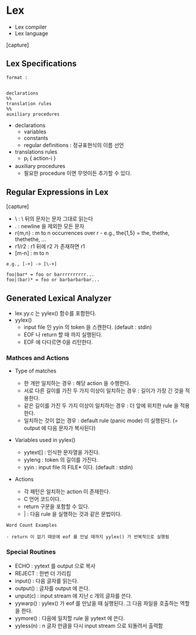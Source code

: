 # Lex

* Lex compiler
* Lex language

[capture]

## Lex Specifications

```
format :


declarations
%%
translation rules
%%
auxiliary procedures
```

* declarations
  * variables
  * constants
  * regular definitions : 정규표현식의 이름 선언
* translations rules
  * p<sub>i</sub> { action-i }
* auxiliary procedures
  * 필요한 procedure 이면 무엇이든 추가할 수 있다.
  
## Regular Expressions in Lex

[capture]

* \ : \ 뒤의 문자는 문자 그대로 읽는다
* . : newline 을 제외한 모든 문자
* r{m,n} : m to n occurrences over r - e.g., the{1,5} = the, thethe, thethethe, ...
* r1/r2 : r1 뒤에 r2 가 존재하면 r1
* [m-n] : m to n

```
e.g., [-+] -> [\-+]

foo|bar* = foo or barrrrrrrrrr...  
foo|(bar)* = foo or barbarbarbar...
```

## Generated Lexical Analyzer

* lex.yy.c 는 yylex() 함수를 포함한다.
* yylex()
  * input file 인 yyin 의 token 을 스캔한다. (default : stdin)
  * EOF 나 return 할 때 까지 실행된다.
  * EOF 에 다다르면 0을 리턴한다.

### Mathces and Actions

* Type of matches
  * 한 개만 일치하는 경우 : 해당 action 을 수행한다.
  * 서로 다른 길이를 가진 두 가지 이상이 일치하는 경우 : 길이가 가장 긴 것을 적용한다.
  * 같은 길이를 가진 두 가지 이상이 일치하는 경우 : 더 앞에 위치한 rule 을 적용한다.
  * 일치하는 것이 없는 경우 : default rule (panic mode) 이 실행된다. (= output 에 다음 문자가 복사된다)

* Variables used in yylex()
  * yytext[] : 인식한 문자열을 가진다.
  * yyleng : token 의 길이를 가진다.
  * yyin : input file 의 FILE* 이다. (default : stdin)
  
* Actions
  * 각 패턴은 일치하는 action 이 존재한다.
  * C 언어 코드이다.
  * return 구문을 포함할 수 있다.
  * | : 다음 rule 을 실행하는 것과 같은 문법이다.

```
Word Count Examples

- return 이 없기 때문에 eof 를 만날 때까지 yylex() 가 반복적으로 실행됨
```

### Special Routines

* ECHO : yytext 를 output 으로 복사
* REJECT : 한번 더 가리킴
* input() : 다음 글자를 읽는다.
* output() : 글자를 output 에 쓴다.
* unput(c) : input stream 에 지난 c 개의 글자를 쓴다.
* yywarp() : yylex() 가 eof 를 만났을 때 실행된다. 그 다음 파일을 호출하는 역할을 한다.
* yymore() : 다음에 일치할 rule 을 yytext 에 쓴다.
* yyless(n) : n 글자 만큼을 다시 input stream 으로 되돌려서 출력함
